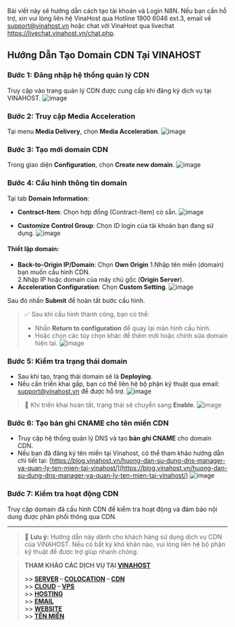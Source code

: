 Bài viết này sẽ hướng dẫn cách tạo tài khoản và Login N8N. Nếu bạn cần hỗ trợ, xin vui lòng liên hệ VinaHost qua Hotline 1900 6046 ext.3, email về support@vinahost.vn hoặc chat với VinaHost qua livechat https://livechat.vinahost.vn/chat.php.
## Hướng Dẫn Tạo Domain CDN Tại VINAHOST

### Bước 1: Đăng nhập hệ thống quản lý CDN
Truy cập vào trang quản lý CDN được cung cấp khi đăng ký dịch vụ tại VINAHOST.
![image](https://github.com/user-attachments/assets/73d11ae4-2657-4fd2-acbe-5b45899cc285)

### Bước 2: Truy cập Media Acceleration
Tại menu **Media Delivery**, chọn **Media Acceleration**.
![image](https://github.com/user-attachments/assets/54f5396e-62a0-422c-9d1b-46d9968cef9e)

### Bước 3: Tạo mới domain CDN
Trong giao diện **Configuration**, chọn **Create new domain**.
![image](https://github.com/user-attachments/assets/0efe54bf-cb58-4019-b47c-54a44c71d60a)

### Bước 4: Cấu hình thông tin domain

Tại tab **Domain Information**:

- **Contract-Item**: Chọn hợp đồng (Contract-Item) có sẵn.
![image](https://github.com/user-attachments/assets/64fae013-f049-45ab-9c59-2ec97aea95a5)

- **Customize Control Group**: Chọn ID login của tài khoản bạn đang sử dụng.
![image](https://github.com/user-attachments/assets/1b8b6152-7042-4057-9357-c9943145d4a7)

#### Thiết lập domain:
- **Back-to-Origin IP/Domain**: Chọn **Own Origin**
  1.Nhập tên miền (domain) bạn muốn cấu hình CDN.  
  2.Nhập IP hoặc domain của máy chủ gốc (**Origin Server**).
- **Acceleration Configuration**: Chọn **Custom Setting**.
![image](https://github.com/user-attachments/assets/fbf05e67-7659-4741-a1ec-4cee45eaa3b5)


Sau đó nhấn **Submit** để hoàn tất bước cấu hình.

> ✅ Sau khi cấu hình thành công, bạn có thể:
> - Nhấn **Return to configuration** để quay lại màn hình cấu hình.
> - Hoặc chọn các tùy chọn khác để thêm mới hoặc chỉnh sửa domain hiện tại.
![image](https://github.com/user-attachments/assets/269bfb6c-acef-4aa6-9e5a-2ff567ecf1c5)


### Bước 5: Kiểm tra trạng thái domain

- Sau khi tạo, trạng thái domain sẽ là **Deploying**.
- Nếu cần triển khai gấp, bạn có thể liên hệ bộ phận kỹ thuật qua email: [support@vinahost.vn](mailto:support@vinahost.vn) để được hỗ trợ.
![image](https://github.com/user-attachments/assets/83eb8b8a-10ca-4d08-8516-cf5a5d5d1a2d)


> 🔄 Khi triển khai hoàn tất, trạng thái sẽ chuyển sang **Enable**.
![image](https://github.com/user-attachments/assets/f3c22088-19dd-497c-a4cc-406faf3f005b)

### Bước 6: Tạo bản ghi CNAME cho tên miền CDN

- Truy cập hệ thống quản lý DNS và tạo **bản ghi CNAME** cho domain CDN.
- Nếu bạn đã đăng ký tên miền tại Vinahost, có thể tham khảo hướng dẫn chi tiết tại:
  [https://blog.vinahost.vn/huong-dan-su-dung-dns-manager-va-quan-ly-ten-mien-tai-vinahost/](https://blog.vinahost.vn/huong-dan-su-dung-dns-manager-va-quan-ly-ten-mien-tai-vinahost/)
![image](https://github.com/user-attachments/assets/03bd506e-f254-4bd6-a4e4-d8942782be0d)

### Bước 7: Kiểm tra hoạt động CDN

Truy cập domain đã cấu hình CDN để kiểm tra hoạt động và đảm bảo nội dung được phân phối thông qua CDN.



---

> 📝 **Lưu ý:** Hướng dẫn này dành cho khách hàng sử dụng dịch vụ CDN của VINAHOST. Nếu có bất kỳ khó khăn nào, vui lòng liên hệ bộ phận kỹ thuật để được trợ giúp nhanh chóng.


> **THAM KHẢO CÁC DỊCH VỤ TẠI [VINAHOST](https://vinahost.vn/)**
>
> **\>> [SERVER](https://vinahost.vn/thue-may-chu-rieng/) – [COLOCATION](https://vinahost.vn/colocation.html) – [CDN](https://vinahost.vn/dich-vu-cdn-chuyen-nghiep)**<br>
> **\>> [CLOUD](https://vinahost.vn/cloud-server-gia-re/) – [VPS](https://vinahost.vn/vps-ssd-chuyen-nghiep/)**<br>
> **\>> [HOSTING](https://vinahost.vn/wordpress-hosting)**<br>
> **\>> [EMAIL](https://vinahost.vn/email-hosting)**<br>
> **\>> [WEBSITE](http://vinawebsite.vn/)**<br>
> **\>> [TÊN MIỀN](https://vinahost.vn/ten-mien-gia-re/)**
